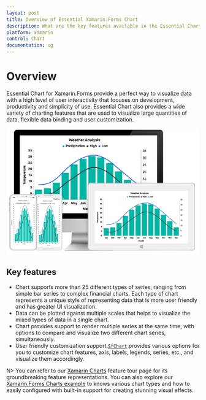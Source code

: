 ```yaml
---
layout: post
title: Overview of Essential Xamarin.Forms Chart
description: What are the key features available in the Essential Chart for Xamarin.Forms
platform: xamarin
control: Chart
documentation: ug
---
```


# Overview

Essential Chart for Xamarin.Forms provide a perfect way to visualize data with a high level of user interactivity that focuses on development, productivity and simplicity of use. Essential Chart also provides a wide variety of charting features that are used to visualize large quantities of data, flexible data binding and user customization.

![Overview of Xamarin.Forms Chart](Overview_images/img1.png)


## Key features

* Chart supports more than 25 different types of series, ranging from simple bar series to complex financial charts. Each type of chart represents a unique style of representing data that is more user friendly and has greater UI visualization.
* Data can be plotted against multiple scales that helps to visualize the mixed types of data in a single chart.
* Chart provides support to render multiple series at the same time, with options to compare and visualize two different chart series, simultaneously.
* User friendly customization support.[`SfChart`](https://help.syncfusion.com/cr/xamarin/Syncfusion.SfChart.XForms.SfChart.html) provides various options for you to customize chart features, axis, labels, legends, series, etc., and visualize them accordingly. 

N> You can refer to our [Xamarin Charts](https://www.syncfusion.com/xamarin-ui-controls/xamarin-charts) feature tour page for its groundbreaking feature representations. You can also explore our [Xamarin.Forms Charts example](https://github.com/syncfusion/xamarin-demos/tree/master/Forms/Chart) to knows various chart types and how to easily configured with built-in support for creating stunning visual effects.  
